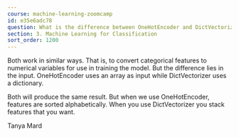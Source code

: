 ```yaml
---
course: machine-learning-zoomcamp
id: e35e6adc78
question: What is the difference between OneHotEncoder and DictVectorizer?
section: 3. Machine Learning for Classification
sort_order: 1200
---
```


Both work in similar ways. That is, to convert categorical features to numerical variables for use in training the model. But the difference lies in the input. OneHotEncoder uses an array as input while DictVectorizer uses a dictionary.

Both will produce the same result. But when we use OneHotEncoder, features are sorted alphabetically. When you use DictVectorizer you stack features that you want.

Tanya Mard

